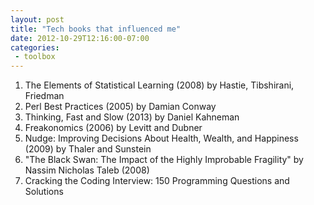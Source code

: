 ```yaml
---
layout: post
title: "Tech books that influenced me"
date: 2012-10-29T12:16:00-07:00
categories:
 - toolbox
---
```


1. The Elements of Statistical Learning (2008) by Hastie, Tibshirani, Friedman
1. Perl Best Practices (2005) by Damian Conway
1. Thinking, Fast and Slow (2013) by Daniel Kahneman
1. Freakonomics (2006) by Levitt and Dubner
1. Nudge: Improving Decisions About Health, Wealth, and Happiness (2009) by Thaler and Sunstein
1. "The Black Swan: The Impact of the Highly Improbable Fragility" by Nassim Nicholas Taleb (2008)
1. Cracking the Coding Interview: 150 Programming Questions and Solutions

